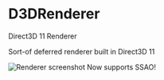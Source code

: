 # D3DRenderer
Direct3D 11 Renderer

Sort-of deferred renderer built in Direct3D 11

![Renderer screenshot](https://i.gyazo.com/16e603a504f3bc6a43f8325e143e4a5a.png)
Now supports SSAO!

